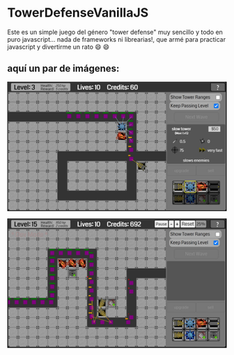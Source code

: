 # TowerDefenseVanillaJS

Este es un simple juego del género "tower defense" muy sencillo y todo en puro javascript... nada de frameworks ni librearias!, que armé para practicar javascript y divertirme un rato :smile: :smile:


## aquí un par de imágenes:

![image info](./TD1.jpg)

![image info](./TD2.jpg)
